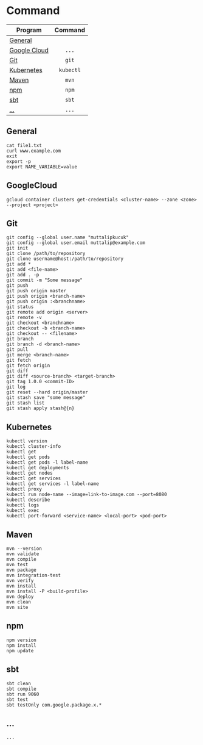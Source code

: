 # Command

| Program                       | Command   |
| ----------------------------- |:---------:|
| [General](#general)           |           |
| [Google Cloud](#googlecloud)  | `...`     |
| [Git](#git)                   | `git`     |
| [Kubernetes](#kubernetes)     | `kubectl` |
| [Maven](#maven)               | `mvn`     |
| [npm](#npm)                   | `npm`     |
| [sbt](#sbt)                   | `sbt`     |
| [...](#...)                   | `...`     |


## General

```
cat file1.txt
curl www.example.com
exit
export -p
export NAME_VARIABLE=value
```


## GoogleCloud

```
gcloud container clusters get-credentials <cluster-name> --zone <zone> --project <project>
```


## Git

```
git config --global user.name "muttalipkucuk"
git config --global user.email muttalip@example.com
git init
git clone /path/to/repository
git clone username@host:/path/to/repository
git add *
git add <file-name>
git add . -p
git commit -m "Some message"
git push
git push origin master
git push origin <branch-name>
git push origin :<branchname>
git status
git remote add origin <server>
git remote -v
git checkout <branchname>
git checkout -b <branch-name>
git checkout -- <filename>
git branch
git branch -d <branch-name>
git pull
git merge <branch-name>
git fetch
git fetch origin
git diff
git diff <source-branch> <target-branch>
git tag 1.0.0 <commit-ID>
git log
git reset --hard origin/master
git stash save "some message"
git stash list
git stash apply stash@{n}
```


## Kubernetes

```
kubectl version
kubectl cluster-info
kubectl get
kubectl get pods
kubectl get pods -l label-name
kubectl get deployments
kubectl get nodes
kubectl get services
kubectl get services -l label-name
kubectl proxy
kubectl run node-name --image=link-to-image.com --port=8080
kubectl describe
kubectl logs
kubectl exec 
kubectl port-forward <service-name> <local-port> <pod-port>
```


## Maven

```
mvn --version
mvn validate
mvn compile
mvn test
mvn package
mvn integration-test
mvn verify
mvn install
mvn install -P <build-profile>
mvn deploy
mvn clean
mvn site
```


## npm

```
npm version
npm install
npm update
```


## sbt

```
sbt clean
sbt compile
sbt run 9060
sbt test
sbt testOnly com.google.package.x.*
```


## ...

```
...
```
